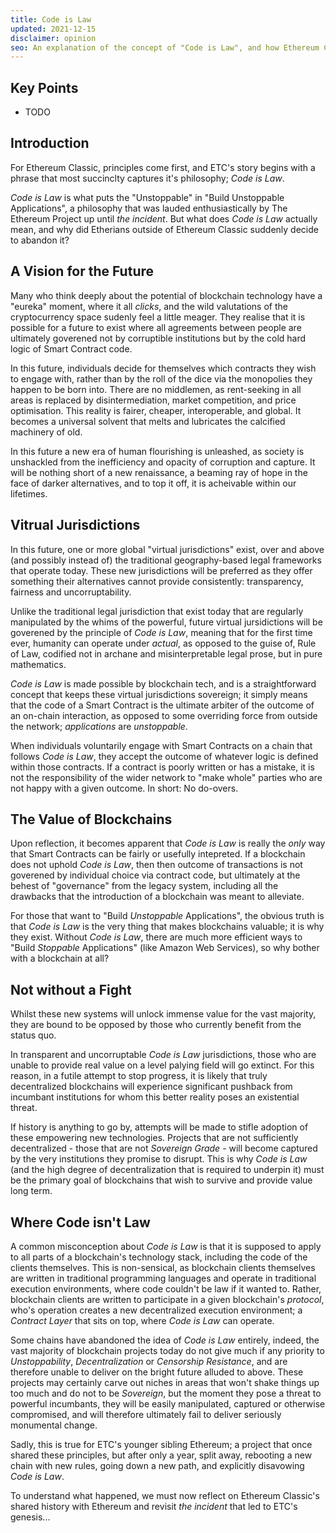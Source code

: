 ```yaml
---
title: Code is Law
updated: 2021-12-15
disclaimer: opinion
seo: An explanation of the concept of "Code is Law", and how Ethereum Classic is one of the few blockchain projects that allow this bright future to unfold.
---
```


## Key Points

- TODO

## Introduction

For Ethereum Classic, principles come first, and ETC's story begins with a phrase that most succinclty captures it's philosophy; _Code is Law_.

_Code is Law_ is what puts the "Unstoppable" in "Build Unstoppable Applications", a philosophy that was lauded enthusiastically by The Ethereum Project up until _the incident_. But what does _Code is Law_ actually mean, and why did Etherians outside of Ethereum Classic suddenly decide to abandon it?

## A Vision for the Future

Many who think deeply about the potential of blockchain technology have a "eureka" moment, where it all _clicks_, and the wild valutations of the cryptocurrency space sudenly feel a little meager. They realise that it is possible for a future to exist where all agreements between people are ultimately goverened not by corruptible institutions but by the cold hard logic of Smart Contract code.

In this future, individuals decide for themselves which contracts they wish to engage with, rather than by the roll of the dice via the monopolies they happen to be born into. There are no middlemen, as rent-seeking in all areas is replaced by disintermediation, market competition, and price optimisation. This reality is fairer, cheaper, interoperable, and global. It becomes a universal solvent that melts and lubricates the calcified machinery of old.

In this future a new era of human flourishing is unleashed, as society is unshackled from the inefficiency and opacity of corruption and capture. It will be nothing short of a new renaissance, a beaming ray of hope in the face of darker alternatives, and to top it off, it is acheivable within our lifetimes.

## Vitrual Jurisdictions

In this future, one or more global "virtual jurisdictions" exist, over and above (and possibly instead of) the traditional geography-based legal frameworks that operate today. These new jurisdictions will be preferred as they offer something their alternatives cannot provide consistently: transparency, fairness and uncorruptability.

Unlike the traditional legal jurisdiction that exist today that are regularly manipulated by the whims of the powerful, future virtual jursidictions will be goverened by the principle of _Code is Law_, meaning that for the first time ever, humanity can operate under _actual_, as opposed to the guise of, Rule of Law, codified not in archane and misinterpretable legal prose, but in pure mathematics.

_Code is Law_ is made possible by blockchain tech, and is a straightforward concept that keeps these virtual jurisdictions sovereign; it simply means that the code of a Smart Contract is the ultimate arbiter of the outcome of an on-chain interaction, as opposed to some overriding force from outside the network; _applications_ are _unstoppable_.

When individuals voluntarily engage with Smart Contracts on a chain that follows _Code is Law_, they accept the outcome of whatever logic is defined within those contracts. If a contract is poorly written or has a mistake, it is not the responsibility of the wider network to "make whole" parties who are not happy with a given outcome. In short: No do-overs.

## The Value of Blockchains

Upon reflection, it becomes apparent that _Code is Law_ is really the _only_ way that Smart Contracts can be fairly or usefully intepreted. If a blockchain does not uphold _Code is Law_, then then outcome of transactions is not goverened by individual choice via contract code, but ultimately at the behest of "governance" from the legacy system, including all the drawbacks that the introduction of a blockchain was meant to alleviate.

For those that want to "Build _Unstoppable_ Applications", the obvious truth is that _Code is Law_ is the very thing that makes blockchains valuable; it is why they exist. Without _Code is Law_, there are much more efficient ways to "Build _Stoppable_ Applications" (like Amazon Web Services), so why bother with a blockchain at all?

## Not without a Fight

Whilst these new systems will unlock immense value for the vast majority, they are bound to be opposed by those who currently benefit from the status quo.

In transparent and uncorruptable _Code is Law_ jurisdictions, those who are unable to provide real value on a level palying field will go extinct. For this reason, in a futile attempt to stop progress, it is likely that truly decentralized blockchains will experience significant pushback from incumbant institutions for whom this better reality poses an existential threat.

If history is anything to go by, attempts will be made to stifle adoption of these empowering new technologies. Projects that are not sufficiently decentralized - those that are not _Sovereign Grade_ - will become captured by the very institutions they promise to disrupt. This is why _Code is Law_ (and the high degree of decentralization that is required to underpin it) must be the primary goal of blockchains that wish to survive and provide value long term.

## Where Code isn't Law

A common misconception about _Code is Law_ is that it is supposed to apply to all parts of a blockchain's technology stack, including the code of the clients themselves. This is non-sensical, as blockchain clients themselves are written in traditional programming languages and operate in traditional execution environments, where code couldn't be law if it wanted to. Rather, blockchain clients are written to participate in a given blockchain's _protocol_, who's operation creates a new decentralized execution environment; a _Contract Layer_ that sits on top, where _Code is Law_ can operate.

Some chains have abandoned the idea of _Code is Law_ entirely, indeed, the vast majority of blockchain projects today do not give much if any priority to _Unstoppability_, _Decentralization_ or _Censorship Resistance_, and are therefore unable to deliver on the bright future alluded to above. These projects may certainly carve out niches in areas that won't shake things up too much and do not to be _Sovereign_, but the moment they pose a threat to powerful incumbants, they will be easily manipulated, captured or otherwise compromised, and will therefore ultimately fail to deliver seriously monumental change.

Sadly, this is true for ETC's younger sibling Ethereum; a project that once shared these principles, but after only a year, split away, rebooting a new chain with new rules, going down a new path, and explicitly disavowing _Code is Law_.

To understand what happened, we must now reflect on Ethereum Classic's shared history with Ethereum and revisit _the incident_ that led to ETC's genesis...
